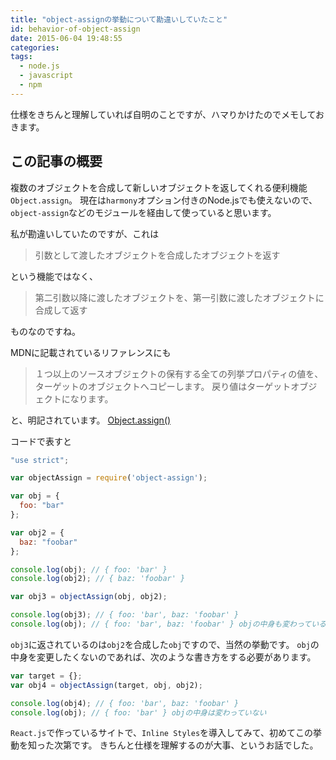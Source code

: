 ```yaml
---
title: "object-assignの挙動について勘違いしていたこと"
id: behavior-of-object-assign
date: 2015-06-04 19:48:55
categories:
tags:
  - node.js
  - javascript
  - npm
---
```



仕様をきちんと理解していれば自明のことですが、ハマりかけたのでメモしておきます。

## この記事の概要
複数のオブジェクトを合成して新しいオブジェクトを返してくれる便利機能`Object.assign`。
現在は`harmony`オプション付きのNode.jsでも使えないので、`object-assign`などのモジュールを経由して使っていると思います。

私が勘違いしていたのですが、これは
>引数として渡したオブジェクトを合成したオブジェクトを返す

という機能ではなく、
>第二引数以降に渡したオブジェクトを、第一引数に渡したオブジェクトに合成して返す

ものなのですね。

MDNに記載されているリファレンスにも
>１つ以上のソースオブジェクトの保有する全ての列挙プロパティの値を、ターゲットのオブジェクトへコピーします。
>戻り値はターゲットオブジェクトになります。

と、明記されています。 [Object.assign()](https://developer.mozilla.org/ja/docs/Web/JavaScript/Reference/Global_Objects/Object/assign)

コードで表すと
```javascript
"use strict";

var objectAssign = require('object-assign');

var obj = {
  foo: "bar"
};

var obj2 = {
  baz: "foobar"
};

console.log(obj); // { foo: 'bar' }
console.log(obj2); // { baz: 'foobar' }

var obj3 = objectAssign(obj, obj2);

console.log(obj3); // { foo: 'bar', baz: 'foobar' }
console.log(obj); // { foo: 'bar', baz: 'foobar' } objの中身も変わっている
```
`obj3`に返されているのは`obj2`を合成した`obj`ですので、当然の挙動です。
`obj`の中身を変更したくないのであれば、次のような書き方をする必要があります。

```javascript
var target = {};
var obj4 = objectAssign(target, obj, obj2);

console.log(obj4); // { foo: 'bar', baz: 'foobar' }
console.log(obj); // { foo: 'bar' } objの中身は変わっていない
```

`React.js`で作っているサイトで、`Inline Styles`を導入してみて、初めてこの挙動を知った次第です。
きちんと仕様を理解するのが大事、というお話でした。
